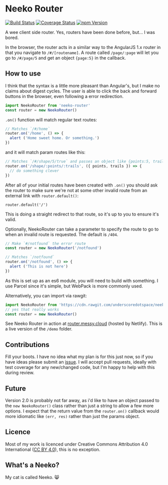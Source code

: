 # Neeko Router

[![Build Status](https://img.shields.io/travis/underscoredotspace/neeko-router.svg?style=flat-square)](https://travis-ci.org/underscoredotspace/neeko-router) [![Coverage Status](https://img.shields.io/coveralls/github/underscoredotspace/neeko-router.svg?style=flat-square)](https://coveralls.io/github/underscoredotspace/neeko-router?branch=master) [![npm Version](https://img.shields.io/npm/v/neeko-router.svg?style=flat-square)](https://www.npmjs.com/package/neeko-router)

A wee client side router. Yes, routers have been done before, but... I was bored. 

In the browser, the router acts in a similar way to the AngularJS 1.x router in that you navigate to `/#/[routename]`. A route called `/page/:page` will let you go to `/#/page/5` and get an object `{page:5}` in the callback. 


## How to use

I think that the syntax is a little more pleasant than Angular's, but I make no claims about digest cycles. The user is able to click the back and forward buttons in the browser, even following a error redirection. 

```javascript
import NeekoRouter from 'neeko-router'
const router = new NeekoRouter()
```

`.on()` function will match regular text routes:

```javascript
// Matches `/#/home`
router.on('/home', () => {
  alert ('Home sweet home. Or something.')
})
```

and it will match param routes like this:

```javascript
// Matches `/#/shape/5/true` and passes an object like {points:5, trails:true} to the callback
router.on('/shape/:points/:trails', ({ points, trails }) => {
  // do something clever
})
```

After all of your initial routes have been created with `.on()` you should ask the router to make sure we're not at some other invalid route from an external link with `router.default()`: 

```javscript
router.default('/')
```

This is doing a straight redirect to that route, so it's up to you to ensure it's valid. 

Optionally, NeekoRouter can take a parameter to specify the route to go to when an invalid route is requested. The default is `/404`. 

```javascript
// Make `#/notfound` the error route
const router = new NeekoRouter('/notfound')

// Matches `/notfound`
router.on('/notfound', () => {
  alert ('This is not here')
})
```

As this is set up as an es6 module, you will need to build with something. I use Parcel since it's simple, but WebPack is more commonly used. 

Alternatively, you can import via rawgit:

```javascript
import NeekoRouter from 'https://cdn.rawgit.com/underscoredotspace/neeko-router/v1.2.1/src/router.js'
// yes that really works
const router = new NeekoRouter()
```


See Neeko Router in action at [router.messy.cloud](https://router.messy.cloud) (hosted by Netlify). This is a live version of the `/demo` folder. 


## Contributions

Fill your boots. I have no idea what my plan is for this just now, so if you have ideas please submit an [issue](https://github.com/underscoredotspace/neeko-router/issues). I will accept pull requests, ideally with test coverage for any new/changed code, but I'm happy to help with this during review. 

## Future

Version 2.0 is probably not far away, as i'd like to have an object passed to the `new NeekoRouter()` class rather than just a string to allow a few more options. I expect that the return value from the `router.on()` callback would more idiomatic like `(err, res)` rather than just the params object. 


## Licence

Most of my work is licenced under Creative Commons Attribution 4.0 International ([CC BY 4.0](https://creativecommons.org/licenses/by/4.0/)), this is no exception. 


## What's a Neeko? 

My cat is called Neeko. 😸